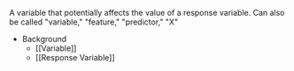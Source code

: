 A variable that potentially affects the value of a response variable. Can also be called "variable," "feature," "predictor," "X"

* Background
	* [[Variable]]
	* [[Response Variable]]